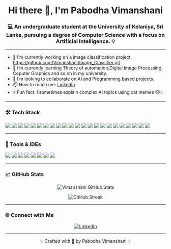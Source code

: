
<h1 align="center">Hi there 👋, I'm Pabodha Vimanshani</h1>
<h3 align="center">💻 An undergraduate student at the University of Kelaniya, Sri Lanka, pursuing a degree of Computer Science with a focus on Artificial Intelligence. 💡</h3>


---

- 🔭 I’m currently working on a image classification  project, https://github.com/Vimanshani/Image_Classifier.git .
- 🌱 I’m currently learning Theory of automation,Digital Image Processing, Coputer Graphics and so on in my university.
- 👯 I’m looking to collaborate on AI and Programming  based projects.
- 📫 How to reach me: [LinkedIn](https://www.linkedin.com/in/vimanshani-kariyapperuma)
- ⚡ Fun fact: I sometimes explain complex AI topics using cat memes 🐱💡

---

### 🛠 Tech Stack

<p align="left">
  <!-- Languages -->
  <img src="https://img.shields.io/badge/C-00599C?style=flat&logo=c&logoColor=white" />
  <img src="https://img.shields.io/badge/C%23-239120?style=flat&logo=c-sharp&logoColor=white" />
  <img src="https://img.shields.io/badge/Java-007396?style=flat&logo=java&logoColor=white" />
  <img src="https://img.shields.io/badge/Python-3776AB?style=flat&logo=python&logoColor=white" />
  <img src="https://img.shields.io/badge/JavaScript-F7DF1E?style=flat&logo=javascript&logoColor=black" />
  <img src="https://img.shields.io/badge/HTML5-E34F26?style=flat&logo=html5&logoColor=white" />
  <img src="https://img.shields.io/badge/CSS3-1572B6?style=flat&logo=css3&logoColor=white" />
  <img src="https://img.shields.io/badge/PHP-777BB4?style=flat&logo=php&logoColor=white" />
  <img src="https://img.shields.io/badge/Prolog-BF0000?style=flat&logo=prolog&logoColor=white" />

  <!-- Frontend/Backend -->
  <img src="https://img.shields.io/badge/Bootstrap-7952B3?style=flat&logo=bootstrap&logoColor=white" />
  <img src="https://img.shields.io/badge/TailwindCSS-06B6D4?style=flat&logo=tailwindcss&logoColor=white" />
  <img src="https://img.shields.io/badge/Node.js-339933?style=flat&logo=node.js&logoColor=white" />
  <img src="https://img.shields.io/badge/Express.js-000000?style=flat&logo=express&logoColor=white" />
  <img src="https://img.shields.io/badge/SpringBoot-6DB33F?style=flat&logo=springboot&logoColor=white" />
  <img src="https://img.shields.io/badge/Flask-000000?style=flat&logo=flask&logoColor=white" />

  <!-- Databases -->
  <img src="https://img.shields.io/badge/MySQL-4479A1?style=flat&logo=mysql&logoColor=white" />
  <img src="https://img.shields.io/badge/PostgreSQL-4169E1?style=flat&logo=postgresql&logoColor=white" />
  <img src="https://img.shields.io/badge/MongoDB-47A248?style=flat&logo=mongodb&logoColor=white" />

  <!-- AI & Data Science -->
  <img src="https://img.shields.io/badge/Numpy-013243?style=flat&logo=numpy&logoColor=white" />
  <img src="https://img.shields.io/badge/Pandas-150458?style=flat&logo=pandas&logoColor=white" />
  <img src="https://img.shields.io/badge/TensorFlow-FF6F00?style=flat&logo=tensorflow&logoColor=white" />
  <img src="https://img.shields.io/badge/Matplotlib-11557C?style=flat&logo=matplotlib&logoColor=white" />

  <!-- Design -->
  <img src="https://img.shields.io/badge/Figma-F24E1E?style=flat&logo=figma&logoColor=white" />
</p>

---

### 🧰 Tools & IDEs
<p align="left">
  <img src="https://img.shields.io/badge/-Visual Studio-5C2D91?style=flat-square&logo=visualstudio&logoColor=white" />
  <img src="https://img.shields.io/badge/-VS Code-007ACC?style=flat-square&logo=visualstudiocode&logoColor=white" />
  <img src="https://img.shields.io/badge/-Code::Blocks-0095D5?style=flat-square&logo=c&logoColor=white" />
  <img src="https://img.shields.io/badge/-IntelliJ IDEA-000000?style=flat-square&logo=intellijidea&logoColor=white" />
  <img src="https://img.shields.io/badge/-PyCharm-000000?style=flat-square&logo=pycharm&logoColor=white" />
  <img src="https://img.shields.io/badge/-Wireshark-1679A7?style=flat-square&logo=wireshark&logoColor=white" />
  <img src="https://img.shields.io/badge/-Jupyter-DA5B0B?style=flat-square&logo=jupyter&logoColor=white" />
  <img src="https://img.shields.io/badge/-Figma-F24E1E?style=flat-square&logo=figma&logoColor=white" />
</p>

---

### 📈 GitHub Stats

<p align="center">
  <img src="https://github-readme-stats.vercel.app/api?username=Vimanshani&show_icons=true&theme=tokyonight" alt="Vimanshani GitHub Stats" />
</p>

<p align="center">
  <img src="https://github-readme-streak-stats.herokuapp.com/?user=Vimanshani&theme=tokyonight" alt="GitHub Streak" />
</p>


---

### 🌐 Connect with Me

<p align="center">
  <a href="https://www.linkedin.com/in/vimanshani-kariyapperuma" target="_blank">
    <img src="https://img.shields.io/badge/-LinkedIn-blue?style=flat-square&logo=linkedin" alt="LinkedIn" />
  </a>
</p>

---

<p align="center">✨ Crafted with 💙 by Pabodha Vimanshani ✨</p>








